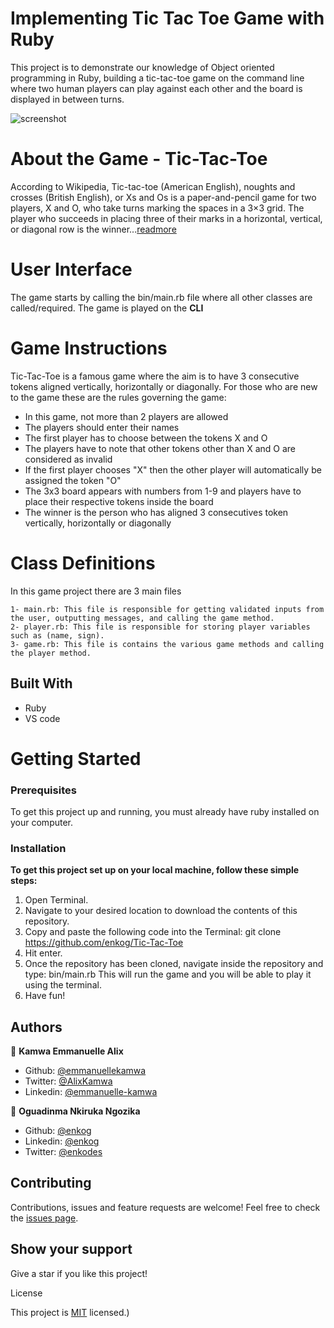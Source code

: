 # Implementing Tic Tac Toe Game with Ruby

This project is to demonstrate our knowledge of Object oriented programming in Ruby, building a tic-tac-toe game on the command line where two human players can play against each other and the board is displayed in between turns.

![screenshot](.image/screenshot.png)

# About the Game - Tic-Tac-Toe

According to Wikipedia, Tic-tac-toe (American English), noughts and crosses (British English), or Xs and Os is a paper-and-pencil game for two players, X and O, who take turns marking the spaces in a 3×3 grid. The player who succeeds in placing three of their marks in a horizontal, vertical, or diagonal row is the winner...[readmore](https://en.wikipedia.org/wiki/Tic-tac-toe#:~:text=Tic%2Dtac%2Dtoe%20American,diagonal%20row%20is%20the%20winner.)

# User Interface

The game starts by calling the bin/main.rb file where all other classes are called/required. The game is played on the **CLI**

# Game Instructions

Tic-Tac-Toe is a famous game where the aim is to have 3 consecutive tokens aligned vertically, horizontally or diagonally. For those who are new to the game these are the rules governing the game:

-   In this game, not more than 2 players are allowed
-   The players should enter their names
-   The first player has to choose between the tokens X and O
-   The players have to note that other tokens other than X and O are considered as invalid
-   If the first player chooses "X" then the other player will automatically be assigned the token "O"
-   The 3x3 board appears with numbers from 1-9 and players have to place their respective tokens inside the board
-   The winner is the person who has aligned 3 consecutives token vertically, horizontally or diagonally

# Class Definitions

In this game project there are 3 main files

    1- main.rb: This file is responsible for getting validated inputs from the user, outputting messages, and calling the game method.
    2- player.rb: This file is responsible for storing player variables such as (name, sign).
    3- game.rb: This file is contains the various game methods and calling the player method.

## Built With

-   Ruby
-   VS code

# Getting Started

### Prerequisites

To get this project up and running, you must already have ruby installed on your computer.

### Installation

**To get this project set up on your local machine, follow these simple steps:**

1. Open Terminal.
2. Navigate to your desired location to download the contents of this repository.
3. Copy and paste the following code into the Terminal:
   git clone https://github.com/enkog/Tic-Tac-Toe
4. Hit enter.
5. Once the repository has been cloned, navigate inside the repository and type:
   bin/main.rb
   This will run the game and you will be able to play it using the terminal.
6. Have fun!

## Authors

👤 **Kamwa Emmanuelle Alix**

-   Github: [@emmanuellekamwa](https://github.com/emmanuellekamwa)
-   Twitter: [@AlixKamwa](https://twitter.com/AlixKamwa)
-   Linkedin: [@emmanuelle-kamwa](https://linkedin.com/in/emmanuelle-kamwa-86145a1a4/)

👤 **Oguadinma Nkiruka Ngozika**

-   Github: [@enkog](https://github.com/enkog)
-   Linkedin: [@enkog](https://www.linkedin.com/in/enkog/)
-   Twitter: [@enkodes](https://twitter.com/enkodes)

## Contributing

Contributions, issues and feature requests are welcome!
Feel free to check the [issues page](issues/).

## Show your support

Give a star if you like this project!

License

This project is [MIT](lic.url) licensed.)
